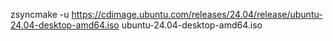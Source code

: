 zsyncmake -u https://cdimage.ubuntu.com/releases/24.04/release/ubuntu-24.04-desktop-amd64.iso ubuntu-24.04-desktop-amd64.iso